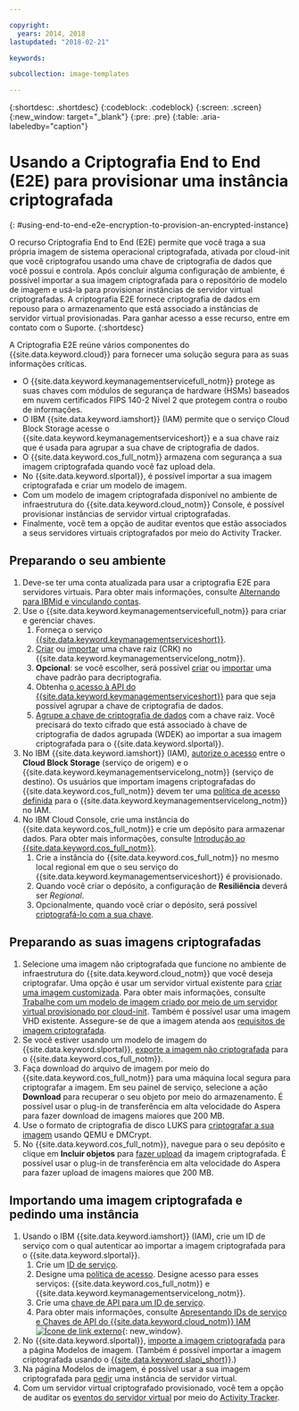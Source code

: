 ```yaml
---

copyright:
  years: 2014, 2018
lastupdated: "2018-02-21"

keywords:

subcollection: image-templates

---
```


{:shortdesc: .shortdesc}
{:codeblock: .codeblock}
{:screen: .screen}
{:new_window: target="_blank"}
{:pre: .pre}
{:table: .aria-labeledby="caption"}


# Usando a Criptografia End to End (E2E) para provisionar uma instância criptografada
{: #using-end-to-end-e2e-encryption-to-provision-an-encrypted-instance}

O recurso Criptografia End to End (E2E) permite que você traga a sua própria imagem de sistema operacional criptografada, ativada por cloud-init que você criptografou usando uma chave de criptografia de dados que você possui e controla. Após concluir alguma configuração de ambiente, é possível importar a sua imagem criptografada para o repositório de modelo de imagem e usá-la para provisionar instâncias de servidor virtual criptografadas. A criptografia E2E fornece criptografia de dados em repouso para o armazenamento que está associado a instâncias de servidor virtual provisionadas. Para ganhar acesso a esse recurso, entre em contato com o Suporte.
{:shortdesc}

A Criptografia E2E reúne vários componentes do {{site.data.keyword.cloud}} para fornecer uma solução segura para as suas informações críticas.

* O {{site.data.keyword.keymanagementservicefull_notm}} protege as suas chaves com módulos de segurança de hardware (HSMs) baseados em nuvem certificados FIPS 140-2 Nível 2 que protegem contra o roubo de informações.
* O IBM {{site.data.keyword.iamshort}} (IAM) permite que o serviço Cloud Block Storage acesse o {{site.data.keyword.keymanagementserviceshort}} e a sua chave raiz que é usada para agrupar a sua chave de criptografia de dados.
* O {{site.data.keyword.cos_full_notm}} armazena com segurança a sua imagem criptografada quando você faz upload dela.
* No {{site.data.keyword.slportal}}, é possível importar a sua imagem criptografada e criar um modelo de imagem.
* Com um modelo de imagem criptografada disponível no ambiente de infraestrutura do {{site.data.keyword.cloud_notm}} Console, é possível provisionar instâncias de servidor virtual criptografadas.
* Finalmente, você tem a opção de auditar eventos que estão associados a seus servidores virtuais criptografados por meio do Activity Tracker.

## Preparando o seu ambiente

1. Deve-se ter uma conta atualizada para usar a criptografia E2E para servidores virtuais. Para obter mais informações, consulte [Alternando para IBMid e vinculando contas](/docs/account?topic=account-unifyingaccounts).
2. Use o {{site.data.keyword.keymanagementservicefull_notm}} para criar e gerenciar chaves.
      1. Forneça o serviço [{{site.data.keyword.keymanagementserviceshort}}](/docs/services/key-protect?topic=key-protect-provision#provision).
      2. [Criar](/docs/services/key-protect?topic=key-protect-create-root-keys#create-root-keys) ou [importar](/docs/services/key-protect?topic=key-protect-import-root-keys#import-root-keys) uma chave raiz (CRK) no {{site.data.keyword.keymanagementservicelong_notm}}.
      3. **Opcional**: se você escolher, será possível [criar](/docs/services/key-protect?topic=key-protect-create-standard-keys#create-standard-keys) ou [importar](/docs/services/key-protect?topic=key-protect-import-standard-keys#import-standard-keys) uma chave padrão para decriptografia.
      4. Obtenha [o acesso à API do {{site.data.keyword.keymanagementserviceshort}}](/docs/services/key-protect?topic=key-protect-set-up-api#set-up-api) para que seja possível agrupar a chave de criptografia de dados.
      5. [Agrupe a chave de criptografia de dados](/docs/services/key-protect?topic=key-protect-wrap-keys#wrap-keys) com a chave raiz. Você precisará do texto cifrado que está associado à chave de criptografia de dados agrupada (WDEK) ao importar a sua imagem criptografada para o {{site.data.keyword.slportal}}.
3. No IBM {{site.data.keyword.iamshort}} (IAM), [autorize o acesso](/docs/iam?topic=iam-serviceauth#create-an-authorization) entre o **Cloud Block Storage** (serviço de origem) e o {{site.data.keyword.keymanagementservicelong_notm}} (serviço de destino). Os usuários que importam imagens criptografadas do {{site.data.keyword.cos_full_notm}} devem ter uma [política de acesso definida](/docs/iam?topic=iam-userroles) para o {{site.data.keyword.keymanagementservicelong_notm}} no IAM.
4. No IBM Cloud Console, crie uma instância do {{site.data.keyword.cos_full_notm}} e crie um depósito para armazenar dados. Para obter mais informações, consulte [Introdução ao {{site.data.keyword.cos_full_notm}}](/docs/services/cloud-object-storage?topic=cloud-object-storage-getting-started-console-#getting-started-console-).
      1. Crie a instância do {{site.data.keyword.cos_full_notm}} no mesmo local regional em que o seu serviço do {{site.data.keyword.keymanagementserviceshort}} é provisionado.
      2. Quando você criar o depósito, a configuração de **Resiliência** deverá ser _Regional_.
      3. Opcionalmente, quando você criar o depósito, será possível [criptografá-lo com a sua chave](/docs/services/cloud-object-storage/basics?topic=cloud-object-storage-manage-encryption#sse-kp).   

## Preparando as suas imagens criptografadas

1. Selecione uma imagem não criptografada que funcione no ambiente de infraestrutura do {{site.data.keyword.cloud_notm}} que você deseja criptografar. Uma opção é usar um servidor virtual existente para [criar uma imagem customizada](/docs/infrastructure/image-templates?topic=image-templates-creating-an-image-template). Para obter mais informações, consulte [Trabalhe com um modelo de imagem criado por meio de um servidor virtual provisionado por cloud-init](/docs/infrastructure/image-templates?topic=image-templates-provisioning-with-a-cloud-init-enabled-image#work-with-a-standard-image-created-from-a-cloud-init-provisioned-virtual-server). Também é possível usar uma imagem VHD existente. Assegure-se de que a imagem atenda aos [requisitos de imagem criptografada](/docs/infrastructure/image-templates?topic=image-templates-creating-an-encrypted-image#encrypted-image-reqs).
2. Se você estiver usando um modelo de imagem do {{site.data.keyword.slportal}}, [exporte a imagem não criptografada](/docs/infrastructure/image-templates?topic=image-templates-exporting-to-ibm-cos) para o {{site.data.keyword.cos_full_notm}}.
3. Faça download do arquivo de imagem por meio do {{site.data.keyword.cos_full_notm}} para uma máquina local segura para criptografar a imagem. Em seu painel de serviço, selecione a ação **Download** para recuperar o seu objeto por meio do armazenamento. É possível usar o plug-in de transferência em alta velocidade do Aspera para fazer download de imagens maiores que 200 MB.
4. Use o formato de criptografia de disco LUKS para [criptografar a sua imagem](/docs/infrastructure/image-templates?topic=image-templates-creating-an-encrypted-image#luks-disk-encryption) usando QEMU e DMCrypt.
5. No {{site.data.keyword.cos_full_notm}}, navegue para o seu depósito e clique em **Incluir objetos** para [fazer upload](/docs/services/cloud-object-storage/basics?topic=cloud-object-storage-upload-data#uploading-data) da imagem criptografada. É possível usar o plug-in de transferência em alta velocidade do Aspera para fazer upload de imagens maiores que 200 MB.

## Importando uma imagem criptografada e pedindo uma instância

1. Usando o IBM {{site.data.keyword.iamshort}} (IAM), crie um ID de serviço com o qual autenticar ao importar a imagem criptografada para o {{site.data.keyword.slportal}}.
      1. Crie um [ID de serviço](/docs/iam?topic=iam-serviceids#serviceids).
      2. Designe uma [política de acesso](/docs/iam?topic=iam-serviceidpolicy#serviceidpolicy). Designe acesso para esses serviços: {{site.data.keyword.cos_full_notm}} e {{site.data.keyword.keymanagementservicelong_notm}}.
      3. Crie uma [chave de API para um ID de serviço](/docs/iam?topic=iam-serviceidapikeys#creating-an-api-key-for-a-service-id).
      4. Para obter mais informações, consulte [Apresentando IDs de serviço e Chaves de API do {{site.data.keyword.cloud_notm}} IAM ![Ícone de link externo](../../icons/launch-glyph.svg "Ícone de link externo")](https://www.ibm.com/blogs/bluemix/2017/10/introducing-ibm-cloud-iam-service-ids-api-keys/){: new_window}.
2. No {{site.data.keyword.slportal}}, [importe a imagem criptografada](/docs/infrastructure/image-templates?topic=image-templates-preparing-and-importing-images#import-icos) para a página Modelos de imagem. (Também é possível importar a imagem criptografada usando o [{{site.data.keyword.slapi_short}}](/docs/infrastructure/image-templates?topic=image-templates-importing-an-encrypted-image-by-using-the-softlayer-api).)
3. Na página Modelos de imagem, é possível usar a sua imagem criptografada para [pedir](/docs/infrastructure/image-templates?topic=image-templates-ordering-an-instance-from-an-image-template) uma instância de servidor virtual.
4. Com um servidor virtual criptografado provisionado, você tem a opção de auditar os [eventos do servidor virtual](/docs/vsi?topic=virtual-servers-at_events#at_events) por meio do [Activity Tracker](/docs/services/cloud-activity-tracker?topic=cloud-activity-tracker-activity_tracker_ov).
